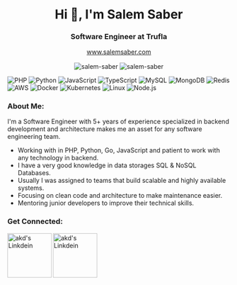 <h1 align="center">Hi 👋, I'm Salem Saber</h1>
<h3 align="center">Software Engineer at Trufla</h3> 

<p align="center"><a href="https://salemsaber.com/" target="blank">www.salemsaber.com</a></p>
<p align="center">
  <img align="center" src="https://github-readme-stats.vercel.app/api?username=salem-saber&show_icons=true&hide_border=true" alt="salem-saber" />
  <img align="center" src="https://github-readme-stats-eight-theta.vercel.app/api/top-langs/?username=salem-saber&layout=compact&langs_count=8&hide_border=true" alt="salem-saber" />
</p>



![PHP](https://img.shields.io/badge/-PHP-FFF?&logo=PHP)
![Python](https://img.shields.io/badge/-Python-FFF?&logo=Python)
![JavaScript](https://img.shields.io/badge/-JavaScript-FFF?&logo=JavaScript)
![TypeScript](https://img.shields.io/badge/-TypeScript-FFF?&logo=TypeScript)
![MySQL](https://img.shields.io/badge/-MySQL-FFF?&logo=MySQL)
![MongoDB](https://img.shields.io/badge/-MongoDB-FFF?&logo=MongoDB)
![Redis](https://img.shields.io/badge/-Redis-FFF?&logo=Redis)
![AWS](https://img.shields.io/badge/-AWS-FFF?&logo=Amazon-AWS&logoColor=F90)
![Docker](https://img.shields.io/badge/-Docker-FFF?&logo=Docker)
![Kubernetes](https://img.shields.io/badge/-Kubernetes-FFF?&logo=Kubernetes)
![Linux](https://img.shields.io/badge/-Linux-FFF?&logo=Linux)
![Node.js](https://img.shields.io/badge/-Node.js-FFF?&logo=node.js)

<h3 align="left">About Me:</h3>
<p align="left">I'm a Software Engineer with 5+ years of experience specialized in backend development and architecture makes me an asset for any software engineering team.</p>
<ul>
  <li>Working with in PHP, Python, Go, JavaScript and patient to work with any technology in backend.</li>
  <li>I have a very good knowledge in data storages SQL & NoSQL Databases.</li>
  <li>Usually I was assigned to teams that build scalable and highly available systems.</li>
  <li>Focusing on clean code and architecture to make maintenance easier.</li>
  <li>Mentoring junior developers to improve their technical skills.</li>
</ul>

<h3 align="left">Get Connected:</h3>
<p align="left">
<a href="https://www.linkedin.com/in/salem-saber">
  <img align="left" alt="akd's Linkdein" width="100px" src="https://img.shields.io/badge/Linkedin-0A66C2?style=for-the-badge&logo=Linkedin&logoColor=white" />
</a>
<a href="https://www.linkedin.com/in/salem-saber">
  <img align="left" alt="akd's Linkdein" width="100px" src="https://img.shields.io/badge/Linkedin-0A66C2?style=for-the-badge&logo=GMail&logoColor=white" />
</a>

</p>


